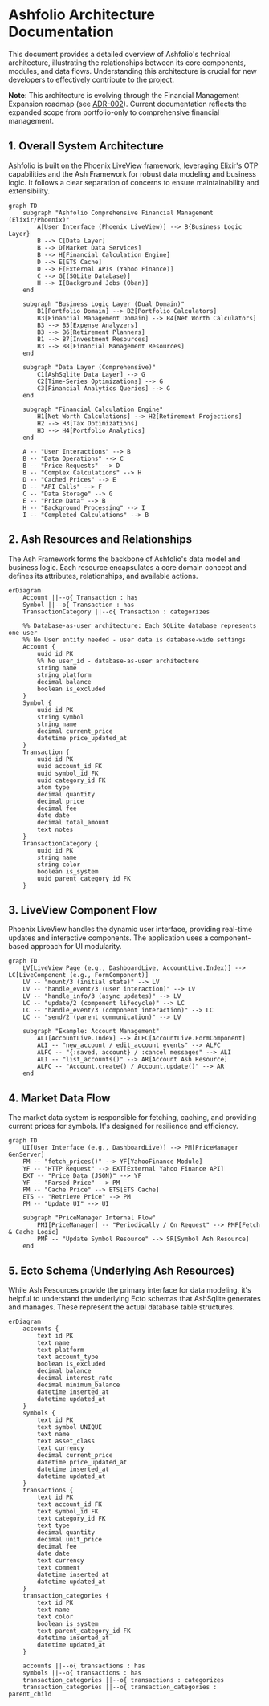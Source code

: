 # Ashfolio Architecture Documentation

This document provides a detailed overview of Ashfolio's technical architecture, illustrating the relationships between its core components, modules, and data flows. Understanding this architecture is crucial for new developers to effectively contribute to the project.

**Note**: This architecture is evolving through the Financial Management Expansion roadmap (see [ADR-002](../architecture/adr-002-financial-domain-expansion.md)). Current documentation reflects the expanded scope from portfolio-only to comprehensive financial management.

## 1. Overall System Architecture

Ashfolio is built on the Phoenix LiveView framework, leveraging Elixir's OTP capabilities and the Ash Framework for robust data modeling and business logic. It follows a clear separation of concerns to ensure maintainability and extensibility.

```mermaid
graph TD
    subgraph "Ashfolio Comprehensive Financial Management (Elixir/Phoenix)"
        A[User Interface (Phoenix LiveView)] --> B{Business Logic Layer}
        B --> C[Data Layer]
        B --> D[Market Data Services]
        B --> H[Financial Calculation Engine]
        D --> E[ETS Cache]
        D --> F[External APIs (Yahoo Finance)]
        C --> G[(SQLite Database)]
        H --> I[Background Jobs (Oban)]
    end

    subgraph "Business Logic Layer (Dual Domain)"
        B1[Portfolio Domain] --> B2[Portfolio Calculators]
        B3[Financial Management Domain] --> B4[Net Worth Calculators]
        B3 --> B5[Expense Analyzers]
        B3 --> B6[Retirement Planners]
        B1 --> B7[Investment Resources]
        B3 --> B8[Financial Management Resources]
    end

    subgraph "Data Layer (Comprehensive)"
        C1[AshSqlite Data Layer] --> G
        C2[Time-Series Optimizations] --> G
        C3[Financial Analytics Queries] --> G
    end

    subgraph "Financial Calculation Engine"
        H1[Net Worth Calculations] --> H2[Retirement Projections]
        H2 --> H3[Tax Optimizations]
        H3 --> H4[Portfolio Analytics]
    end

    A -- "User Interactions" --> B
    B -- "Data Operations" --> C
    B -- "Price Requests" --> D
    B -- "Complex Calculations" --> H
    D -- "Cached Prices" --> E
    D -- "API Calls" --> F
    C -- "Data Storage" --> G
    E -- "Price Data" --> B
    H -- "Background Processing" --> I
    I -- "Completed Calculations" --> B
```

## 2. Ash Resources and Relationships

The Ash Framework forms the backbone of Ashfolio's data model and business logic. Each resource encapsulates a core domain concept and defines its attributes, relationships, and available actions.

```mermaid
erDiagram
    Account ||--o{ Transaction : has
    Symbol ||--o{ Transaction : has
    TransactionCategory ||--o{ Transaction : categorizes

    %% Database-as-user architecture: Each SQLite database represents one user
    %% No User entity needed - user data is database-wide settings
    Account {
        uuid id PK
        %% No user_id - database-as-user architecture
        string name
        string platform
        decimal balance
        boolean is_excluded
    }
    Symbol {
        uuid id PK
        string symbol
        string name
        decimal current_price
        datetime price_updated_at
    }
    Transaction {
        uuid id PK
        uuid account_id FK
        uuid symbol_id FK
        uuid category_id FK
        atom type
        decimal quantity
        decimal price
        decimal fee
        date date
        decimal total_amount
        text notes
    }
    TransactionCategory {
        uuid id PK
        string name
        string color
        boolean is_system
        uuid parent_category_id FK
    }
```

## 3. LiveView Component Flow

Phoenix LiveView handles the dynamic user interface, providing real-time updates and interactive components. The application uses a component-based approach for UI modularity.

```mermaid
graph TD
    LV[LiveView Page (e.g., DashboardLive, AccountLive.Index)] --> LC[LiveComponent (e.g., FormComponent)]
    LV -- "mount/3 (initial state)" --> LV
    LV -- "handle_event/3 (user interaction)" --> LV
    LV -- "handle_info/3 (async updates)" --> LV
    LC -- "update/2 (component lifecycle)" --> LC
    LC -- "handle_event/3 (component interaction)" --> LC
    LC -- "send/2 (parent communication)" --> LV

    subgraph "Example: Account Management"
        ALI[AccountLive.Index] --> ALFC[AccountLive.FormComponent]
        ALI -- "new_account / edit_account events" --> ALFC
        ALFC -- "{:saved, account} / :cancel messages" --> ALI
        ALI -- "list_accounts()" --> AR[Account Ash Resource]
        ALFC -- "Account.create() / Account.update()" --> AR
    end
```

## 4. Market Data Flow

The market data system is responsible for fetching, caching, and providing current prices for symbols. It's designed for resilience and efficiency.

```mermaid
graph TD
    UI[User Interface (e.g., DashboardLive)] --> PM[PriceManager GenServer]
    PM -- "fetch_prices()" --> YF[YahooFinance Module]
    YF -- "HTTP Request" --> EXT[External Yahoo Finance API]
    EXT -- "Price Data (JSON)" --> YF
    YF -- "Parsed Price" --> PM
    PM -- "Cache Price" --> ETS[ETS Cache]
    ETS -- "Retrieve Price" --> PM
    PM -- "Update UI" --> UI

    subgraph "PriceManager Internal Flow"
        PMI[PriceManager] -- "Periodically / On Request" --> PMF[Fetch & Cache Logic]
        PMF -- "Update Symbol Resource" --> SR[Symbol Ash Resource]
    end
```

## 5. Ecto Schema (Underlying Ash Resources)

While Ash Resources provide the primary interface for data modeling, it's helpful to understand the underlying Ecto schemas that AshSqlite generates and manages. These represent the actual database table structures.

```mermaid
erDiagram
    accounts {
        text id PK
        text name
        text platform
        text account_type
        boolean is_excluded
        decimal balance
        decimal interest_rate
        decimal minimum_balance
        datetime inserted_at
        datetime updated_at
    }
    symbols {
        text id PK
        text symbol UNIQUE
        text name
        text asset_class
        text currency
        decimal current_price
        datetime price_updated_at
        datetime inserted_at
        datetime updated_at
    }
    transactions {
        text id PK
        text account_id FK
        text symbol_id FK
        text category_id FK
        text type
        decimal quantity
        decimal unit_price
        decimal fee
        date date
        text currency
        text comment
        datetime inserted_at
        datetime updated_at
    }
    transaction_categories {
        text id PK
        text name
        text color
        boolean is_system
        text parent_category_id FK
        datetime inserted_at
        datetime updated_at
    }

    accounts ||--o{ transactions : has
    symbols ||--o{ transactions : has  
    transaction_categories ||--o{ transactions : categorizes
    transaction_categories ||--o{ transaction_categories : parent_child
```
